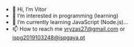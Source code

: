 - 👋 Hi, I’m Vitor
- 👀 I’m interested in programming (learning)
- 🌱 I’m currently learning JavaScript (Node.js)...
- 📫 How to reach me vryzas27@gmail.com or ispg2019103248@ispgaya.pt

<!---
Vryzas/Vryzas is a ✨ special ✨ repository because its `README.md` (this file) appears on your GitHub profile.
You can click the Preview link to take a look at your changes.
--->
